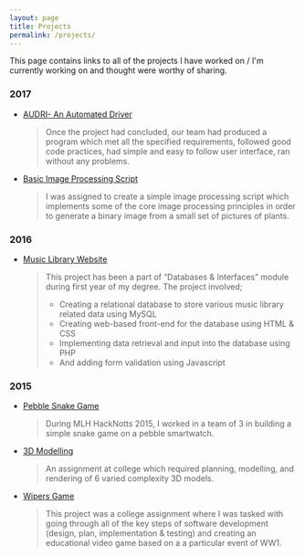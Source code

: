 ```yaml
---
layout: page
title: Projects
permalink: /projects/
---
```


This page contains links to all of the projects I have worked on / I'm currently working on and thought were worthy of sharing.

### 2017

- [AUDRI- An Automated Driver](https://tomaskul.github.io/2017/audri-automated-driver/)

  > Once the project had concluded, our team had produced a program which met all the specified requirements, followed good code practices, had simple and easy to follow user interface, ran without any problems.

- [Basic Image Processing Script](https://tomaskul.github.io/2017/basic-image-processing-script/)

  > I was assigned to create a simple image processing script which implements some of the core image processing principles in order to
  > generate a binary image from a small set of pictures of plants.

### 2016

- [Music Library Website](https://tomaskul.github.io/2016/music-library-website/)

  > This project has been a part of “Databases & Interfaces” module during first year of my degree. The project involved;
  > - Creating a relational database to store various music library related data using MySQL
  > - Creating web-based front-end for the database using HTML & CSS
  > - Implementing data retrieval and input into the database using PHP
  > - And adding form validation using Javascript

### 2015

- [Pebble Snake Game](https://tomaskul.github.io/2015/pebble-snake/)

  > During MLH HackNotts 2015, I worked in a team of 3 in building a simple snake game on a pebble smartwatch.

- [3D Modelling](https://tomaskul.github.io/2015/3d-models/)

  > An assignment at college which required planning, modelling, and rendering of 6 varied complexity 3D models.

- [Wipers Game](https://tomaskul.github.io/2015/wiper-game/)

  > This project was a college assignment where I was tasked with going through all of the key steps of software 
  > development (design, plan, implementation & testing) and creating an educational video game based on a a particular event of WW1.
